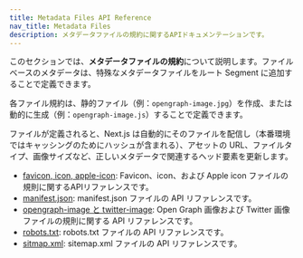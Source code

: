 ```yaml
---
title: Metadata Files API Reference
nav_title: Metadata Files
description: メタデータファイルの規約に関するAPIドキュメンテーションです。
---
```


このセクションでは、**メタデータファイルの規約**について説明します。ファイルベースのメタデータは、特殊なメタデータファイルをルート Segment に追加することで定義できます。

各ファイル規約は、静的ファイル（例：`opengraph-image.jpg`）を作成、または動的に生成（例：`opengraph-image.js`）することで定義できます。

<!-- textlint-disable -->

ファイルが定義されると、Next.js は自動的にそのファイルを配信し（本番環境ではキャッシングのためにハッシュが含まれる）、アセットの URL、ファイルタイプ、画像サイズなど、正しいメタデータで関連するヘッド要素を更新します。

- [favicon, icon, apple-icon](./app-icons): Favicon、icon、および Apple icon ファイルの規則に関するAPIリファレンスです。
- [manifest.json](./manifest): manifest.json ファイルの API リファレンスです。
- [opengraph-image と twitter-image](./opengraph-image): Open Graph 画像および Twitter 画像ファイルの規則に関する API リファレンスです。
- [robots.txt](./robots): robots.txt ファイルの API リファレンスです。
- [sitmap.xml](./sitemap): sitemap.xml ファイルの API リファレンスです。

